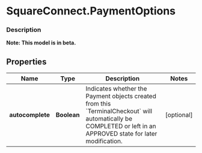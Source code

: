 # SquareConnect.PaymentOptions

### Description
**Note: This model is in beta.**



## Properties
Name | Type | Description | Notes
------------ | ------------- | ------------- | -------------
**autocomplete** | **Boolean** | Indicates whether the Payment objects created from this &#x60;TerminalCheckout&#x60; will automatically be COMPLETED or left in an APPROVED state for later modification. | [optional] 


